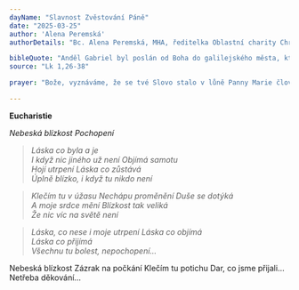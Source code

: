 ```yaml
---
dayName: "Slavnost Zvěstování Páně"
date: "2025-03-25"
author: 'Alena Peremská'
authorDetails: "Bc. Alena Peremská, MHA, ředitelka Oblastní charity Chrudim"

bibleQuote: "Anděl Gabriel byl poslán od Boha do galilejského města, které se jmenuje Nazaret, k panně zasnoubené s mužem jménem Josef z Davidova rodu a ta panna se jmenovala Maria. Anděl k ní vešel a řekl: „Buď zdráva, milostiplná! Pán s tebou!“ Když to slyšela, ulekla se a uvažovala, co má ten pozdrav znamenat. Anděl jí řekl: „Neboj se, Maria, neboť jsi nalezla milost u Boha. Počneš a porodíš syna a dáš mu jméno Ježíš. Bude veliký a bude nazván Synem Nejvyššího. Pán Bůh mu dá trůn jeho předka Davida, bude kralovat nad Jakubovým rodem navěky a jeho království nebude mít konce.“ Maria řekla andělovi: „Jak se to stane? Vždyť muže nepoznávám.“ Anděl jí odpověděl: „Duch Svatý sestoupí na tebe a moc Nejvyššího tě zastíní. Proto také dítě bude nazváno svaté, Syn Boží. I tvoje příbuzná Alžběta počala ve svém stáří syna a je už v šestém měsíci, ačkoliv byla považována za neplodnou. Vždyť u Boha není nic nemožného.“ Maria řekla: „Jsem služebnice Páně; ať se mi stane podle tvého slova.“ A anděl od ní odešel."
source: "Lk 1,26-38"

prayer: "Bože, vyznáváme, že se tvé Slovo stalo v lůně Panny Marie člověkem, tvůj Syn, náš Vykupitel, se stal jedním z nás a má účast na našem lidském životě; dej, ať i my máme účast na jeho božství. Neboť on s tebou v jednotě Ducha Svatého…"

---
```


**Eucharistie**

*Nebeská blízkost Pochopení*

> *Láska co byla a je<br/>
> I když nic jiného už není Objímá samotu<br/>
> Hojí utrpení Láska co zůstává<br/>
> Úplně blízko, i když tu nikdo není*

> *Klečím tu v úžasu Nechápu proměnění Duše se dotýká<br/>
> A moje srdce mění Blízkost tak veliká<br/>
> Že nic víc na světě není*

> *Láska, co nese i moje utrpení Láska co objímá<br/>
> Láska co přijímá<br/>
> Všechnu tu bolest, nepochopení…*

Nebeská blízkost Zázrak na počkání Klečím tu potichu Dar, co jsme přijali… Netřeba děkování…

